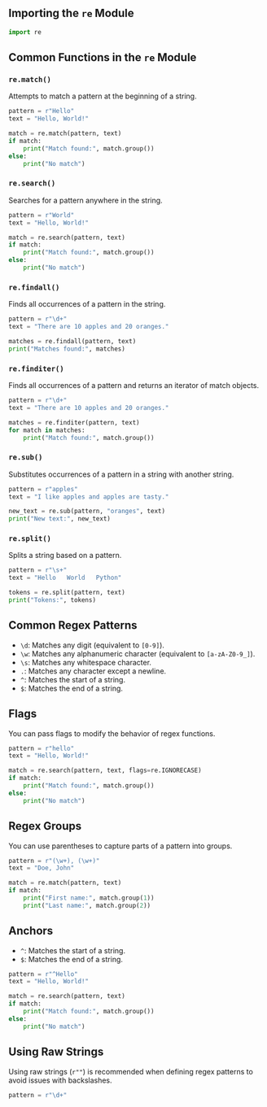 
## Importing the `re` Module

```python
import re
```

## Common Functions in the `re` Module

### `re.match()`

Attempts to match a pattern at the beginning of a string.

```python
pattern = r"Hello"
text = "Hello, World!"

match = re.match(pattern, text)
if match:
    print("Match found:", match.group())
else:
    print("No match")
```

### `re.search()`

Searches for a pattern anywhere in the string.

```python
pattern = r"World"
text = "Hello, World!"

match = re.search(pattern, text)
if match:
    print("Match found:", match.group())
else:
    print("No match")
```

### `re.findall()`

Finds all occurrences of a pattern in the string.

```python
pattern = r"\d+"
text = "There are 10 apples and 20 oranges."

matches = re.findall(pattern, text)
print("Matches found:", matches)
```

### `re.finditer()`

Finds all occurrences of a pattern and returns an iterator of match objects.

```python
pattern = r"\d+"
text = "There are 10 apples and 20 oranges."

matches = re.finditer(pattern, text)
for match in matches:
    print("Match found:", match.group())
```

### `re.sub()`

Substitutes occurrences of a pattern in a string with another string.

```python
pattern = r"apples"
text = "I like apples and apples are tasty."

new_text = re.sub(pattern, "oranges", text)
print("New text:", new_text)
```

### `re.split()`

Splits a string based on a pattern.

```python
pattern = r"\s+"
text = "Hello   World   Python"

tokens = re.split(pattern, text)
print("Tokens:", tokens)
```

## Common Regex Patterns

- `\d`: Matches any digit (equivalent to `[0-9]`).
- `\w`: Matches any alphanumeric character (equivalent to `[a-zA-Z0-9_]`).
- `\s`: Matches any whitespace character.
- `.`: Matches any character except a newline.
- `^`: Matches the start of a string.
- `$`: Matches the end of a string.

## Flags

You can pass flags to modify the behavior of regex functions.

```python
pattern = r"hello"
text = "Hello, World!"

match = re.search(pattern, text, flags=re.IGNORECASE)
if match:
    print("Match found:", match.group())
else:
    print("No match")
```

## Regex Groups

You can use parentheses to capture parts of a pattern into groups.

```python
pattern = r"(\w+), (\w+)"
text = "Doe, John"

match = re.match(pattern, text)
if match:
    print("First name:", match.group(1))
    print("Last name:", match.group(2))
```

## Anchors

- `^`: Matches the start of a string.
- `$`: Matches the end of a string.

```python
pattern = r"^Hello"
text = "Hello, World!"

match = re.search(pattern, text)
if match:
    print("Match found:", match.group())
else:
    print("No match")
```

## Using Raw Strings

Using raw strings (`r""`) is recommended when defining regex patterns to avoid issues with backslashes.

```python
pattern = r"\d+"
```
